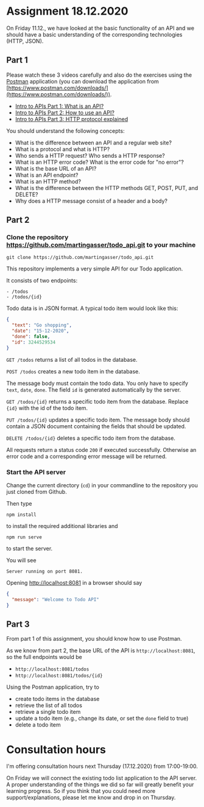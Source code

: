 # Assignment 18.12.2020

On Friday 11.12., we have looked at the basic functionality of an API and we should have a basic understanding of the corresponding technologies (HTTP, JSON).

## Part 1

Please watch these 3 videos carefully and also do the exercises using the [Postman](https://www.postman.com/) application (you can download the application from [https://www.postman.com/downloads/](https://www.postman.com/downloads/)).

- [Intro to APIs Part 1: What is an API?](https://www.youtube.com/watch?v=iFMLyMgCUTs)
- [Intro to APIs Part 2: How to use an API?](https://www.youtube.com/watch?v=jCadnlO9xSQ)
- [Intro to APIs Part 3: HTTP protocol explained](https://www.youtube.com/watch?v=FAnuh0_BU4c&t=34s)

You should understand the following concepts:
- What is the difference between an API and a regular web site?
- What is a protocol and what is HTTP?
- Who sends a HTTP request? Who sends a HTTP response?
- What is an HTTP error code? What is the error code for "no error"?
- What is the base URL of an API?
- What is an API endpoint?
- What is an HTTP method?
- What is the difference between the HTTP methods GET, POST, PUT, and DELETE?
- Why does a HTTP message consist of a header and a body?


## Part 2

### Clone the repository https://github.com/martingasser/todo_api.git to your machine

```
git clone https://github.com/martingasser/todo_api.git
```

This repository implements a very simple API for our Todo application.

It consists of two endpoints:

```
- /todos
- /todos/{id}
```

Todo data is in JSON format. A typical todo item would look like this:

```json
{
  "text": "Go shopping",
  "date": "15-12-2020",
  "done": false,
  "id": 3244529534
}
```

`GET /todos` returns a list of all todos in the database.

`POST /todos` creates a new todo item in the database.

The message body must contain the todo data. You only have to specify `text`, `date`, `done`. The field `id` is generated automatically by the server.

`GET /todos/{id}` returns a specific todo item from the database. Replace `{id}` with the id of the todo item.

`PUT /todos/{id}` updates a specific todo item. The message body should contain a JSON document containing the fields that should be updated.

`DELETE /todos/{id}` deletes a specific todo item from the database.

All requests return a status code `200` if executed successfully. Otherwise an error code and a corresponding error message will be returned.

### Start the API server

Change the current directory (`cd`) in your commandline to the repository you just cloned from Github.

Then type

```
npm install
```

to install the required additional libraries and

```
npm run serve
```

to start the server.

You will see

```
Server running on port 8081.
```

Opening [http://localhost:8081](http://localhost:8081) in a browser should say

```json
{
  "message": "Welcome to Todo API"
}
```

## Part 3

From part 1 of this assignment, you should know how to use Postman.

As we know from part 2, the base URL of the API is `http://localhost:8081`, so the full endpoints would be

- `http://localhost:8081/todos`
- `http://localhost:8081/todos/{id}`

Using the Postman application, try to
- create todo items in the database
- retrieve the list of all todos
- retrieve a single todo item
- update a todo item (e.g., change its date, or set the `done` field to true)
- delete a todo item

# Consultation hours

I'm offering consultation hours next Thursday (17.12.2020) from 17:00-19:00.

On Friday we will connect the existing todo list application to the API server. A proper understanding of the things we did so far will greatly 
benefit your learning progress. So if you think that you could need more support/explanations, please let me know and drop in on Thursday.
